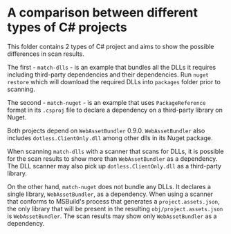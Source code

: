# A comparison between different types of C# projects

This folder contains 2 types of C# project and aims to show the possible differences in scan results.

The first - `match-dlls` - is an example that bundles all the DLLs it requires including third-party dependencies and their dependencies. Run `nuget restore` which will download the required DLLs into `packages` folder prior to scanning.

The second - `match-nuget` - is an example that uses `PackageReference` format in its `.csproj` file to declare a dependency on a third-party library on Nuget.

Both projects depend on `WebAssetBundler` 0.9.0. `WebAssetBundler` also includes `dotless.ClientOnly.dll` among other dlls in its Nuget package.

When scanning `match-dlls` with a scanner that scans for DLLs, it is possible for the scan results to show more than `WebAssetBundler` as a dependency. The DLL scanner may also pick up `dotless.ClientOnly.dll` as a third-party library.

On the other hand, `match-nuget` does not bundle any DLLs. It declares a single library, `WebAssetBundler`, as a dependency. When using a scanner that conforms to MSBuild's process that generates a `project.assets.json`, the only library that will be present in the resulting `obj/project.assets.json` is `WebAssetBundler`. The scan results may show only `WebAssetBundler` as a dependency.
